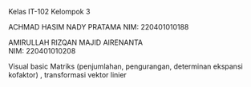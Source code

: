 Kelas IT-102
Kelompok 3	

ACHMAD HASIM NADY PRATAMA
NIM: 220401010188

AMIRULLAH RIZQAN MAJID AIRENANTA	
NIM: 220401010208

Visual basic Matriks (penjumlahan, pengurangan, determinan ekspansi kofaktor) , transformasi vektor linier
